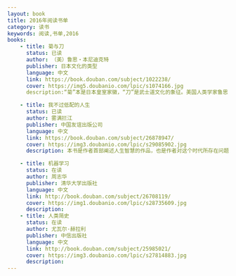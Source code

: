 ```yaml
---
layout: book
title: 2016年阅读书单
category: 读书
keywords: 阅读,书单,2016
books: 
    - title: 菊与刀
      status: 已读
      author: （美）鲁思・本尼迪克特 
      publisher: 日本文化的类型
      language: 中文
      link: https://book.douban.com/subject/1022238/         
      cover: https://img5.doubanio.com/lpic/s1074166.jpg
      description:“菊”本是日本皇室家徽，“刀”是武士道文化的象征。美国人类学家鲁思・本尼迪克特用《菊与刀》来揭示日本人的矛盾性格亦即日本文化的双重性(如爱美而黩武、尚礼而好斗、喜新而顽固、服从而不驯等)

    - title: 我不过低配的人生
      status: 已读
      author: 雾满拦江
      publisher: 中国友谊出版公司
      language: 中文
      link: https://book.douban.com/subject/26878947/          
      cover: https://img3.doubanio.com/lpic/s29085902.jpg
      description: 本书是作者首部阐述人生智慧的作品，也是作者对这个时代所存在问题的思考和感悟，内容涉及人性、思维、情商、教养等主题。每个迷茫期的年轻人在人生路上总会有这样或那样的困惑。作者敞开心扉，嬉笑怒骂，畅谈人生，为当下的年轻人提供了一个独到的看问题的角度，给予他们在做事方法、处世技巧、情绪管理等方面更多的开解和启悟，授人以鱼，也授人以渔，帮助他们在这个复杂而充满残酷竞争的世界里，更好地破局，拥抱生命的无限可能。

    - title: 机器学习
      status: 在读
      author: 周志华
      publisher: 清华大学出版社
      language: 中文
      link: http://book.douban.com/subject/26708119/          
      cover: https://img1.doubanio.com/lpic/s28735609.jpg
      description: 
    - title: 人类简史
      status: 在读
      author: 尤瓦尔·赫拉利 
      publisher: 中信出版社
      language: 中文
      link: http://book.douban.com/subject/25985021/          
      cover: https://img3.doubanio.com/lpic/s27814883.jpg
      description: 
---
```





     
  